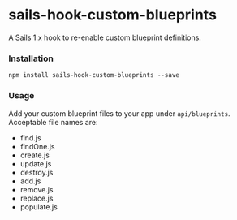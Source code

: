 # sails-hook-custom-blueprints

A Sails 1.x hook to re-enable custom blueprint definitions.

### Installation

`npm install sails-hook-custom-blueprints --save`

### Usage

Add your custom blueprint files to your app under `api/blueprints`.  Acceptable file names are:

* find.js
* findOne.js
* create.js
* update.js
* destroy.js
* add.js
* remove.js
* replace.js
* populate.js

